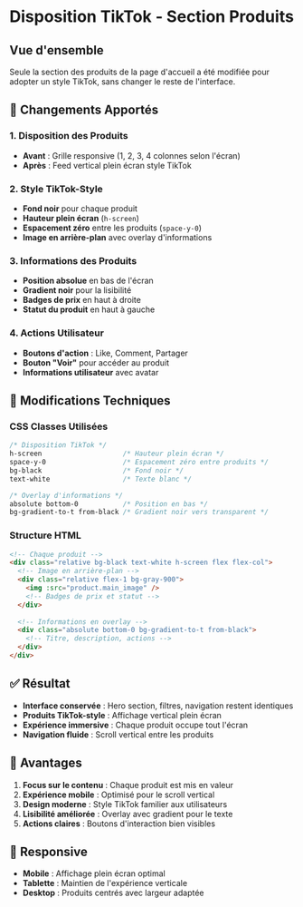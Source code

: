 # Disposition TikTok - Section Produits

## Vue d'ensemble

Seule la section des produits de la page d'accueil a été modifiée pour adopter un style TikTok, sans changer le reste de l'interface.

## 🎯 **Changements Apportés**

### **1. Disposition des Produits**
- **Avant** : Grille responsive (1, 2, 3, 4 colonnes selon l'écran)
- **Après** : Feed vertical plein écran style TikTok

### **2. Style TikTok-Style**
- **Fond noir** pour chaque produit
- **Hauteur plein écran** (`h-screen`)
- **Espacement zéro** entre les produits (`space-y-0`)
- **Image en arrière-plan** avec overlay d'informations

### **3. Informations des Produits**
- **Position absolue** en bas de l'écran
- **Gradient noir** pour la lisibilité
- **Badges de prix** en haut à droite
- **Statut du produit** en haut à gauche

### **4. Actions Utilisateur**
- **Boutons d'action** : Like, Comment, Partager
- **Bouton "Voir"** pour accéder au produit
- **Informations utilisateur** avec avatar

## 🔧 **Modifications Techniques**

### **CSS Classes Utilisées**
```css
/* Disposition TikTok */
h-screen                    /* Hauteur plein écran */
space-y-0                   /* Espacement zéro entre produits */
bg-black                    /* Fond noir */
text-white                  /* Texte blanc */

/* Overlay d'informations */
absolute bottom-0           /* Position en bas */
bg-gradient-to-t from-black /* Gradient noir vers transparent */
```

### **Structure HTML**
```html
<!-- Chaque produit -->
<div class="relative bg-black text-white h-screen flex flex-col">
  <!-- Image en arrière-plan -->
  <div class="relative flex-1 bg-gray-900">
    <img :src="product.main_image" />
    <!-- Badges de prix et statut -->
  </div>
  
  <!-- Informations en overlay -->
  <div class="absolute bottom-0 bg-gradient-to-t from-black">
    <!-- Titre, description, actions -->
  </div>
</div>
```

## ✅ **Résultat**

- **Interface conservée** : Hero section, filtres, navigation restent identiques
- **Produits TikTok-style** : Affichage vertical plein écran
- **Expérience immersive** : Chaque produit occupe tout l'écran
- **Navigation fluide** : Scroll vertical entre les produits

## 🎨 **Avantages**

1. **Focus sur le contenu** : Chaque produit est mis en valeur
2. **Expérience mobile** : Optimisé pour le scroll vertical
3. **Design moderne** : Style TikTok familier aux utilisateurs
4. **Lisibilité améliorée** : Overlay avec gradient pour le texte
5. **Actions claires** : Boutons d'interaction bien visibles

## 📱 **Responsive**

- **Mobile** : Affichage plein écran optimal
- **Tablette** : Maintien de l'expérience verticale
- **Desktop** : Produits centrés avec largeur adaptée


